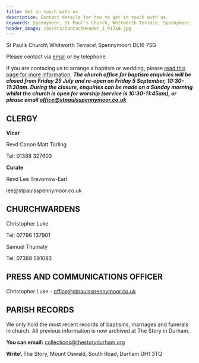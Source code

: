 ```yaml
---
title: Get in touch with us
description: Contact details for how to get in touch with us.
keywords: Spennymoor, St Paul's Church, Whitworth Terrace, Spennymoor, DL16 7SG, Contact us, find us, St Paul's Church Spennymoor, parish registers
header_image: /assets/ContactHeader_1_917x0.jpg
---
```

St Paul’s Church\\
Whitworth Terrace\\
Spennymoor\\
DL16 7SG

Please contact via [email](mailto:office@stpaulsspennymoor.co.uk) or by telephone.

If you are contacing us to arrange a baptism or wedding, please [read this page for more information](/baptisms-weddings/).
_**The church office for baptism enquiries will be closed from Friday 25 July and re-open on Friday 5 September, 10:30-11:30am. During the closure, enquiries can be made on a Sunday morning whilst the church is open for worship (service is 10:30-11:45am), or please email office@stpaulsspennymoor.co.uk**_

## CLERGY
**Vicar**
<p></p>
Revd Canon Matt Tarling
<p></p>
Tel: 01388 327603

**Curate**
<p></p>
Revd Lee Trevorrow-Earl
<p></p>
lee@stpaulsspennymoor.co.uk

## CHURCHWARDENS
Christopher Luke
<p></p>
Tel: 07796 137901

Samuel Thumaty
<p></p>
Tel: 07388 591093
      
## PRESS AND COMMUNICATIONS OFFICER

Christopher Luke - 
office@stpaulsspennymoor.co.uk

## PARISH RECORDS

We only hold the most recent records of baptisms, marriages and funerals in church. All previous information is now archived at The Story in Durham.

**You can email**\\
<span class="editor_default">collections@thestorydurham.org</span>

**Write**\\
The Story, Mount Oswald, South Road, Durham DH1 3TQ
